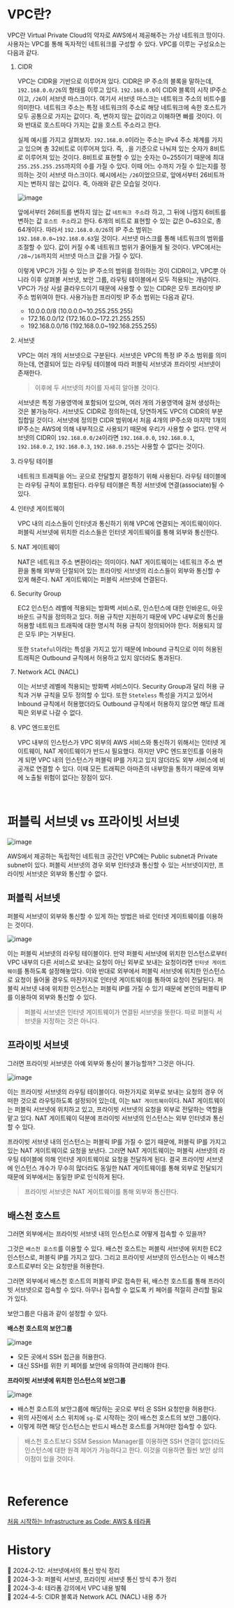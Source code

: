 # VPC란?

VPC란 Virtual Private Cloud의 약자로 AWS에서 제공해주는 가상 네트워크 망이다. 사용자는 VPC를 통해 독자적인 네트워크를 구성할 수 있다. VPC를 이루는 구성요소는 다음과 같다.

1. CIDR

    VPC는 CIDR을 기반으로 이루어져 있다. CIDR은 IP 주소의 블록을 말하는데, `192.168.0.0/26`의 형태를 이루고 있다. `192.168.0.0`이 CIDR 블록의 시작 IP주소이고, `/26`이 서브넷 마스크이다. 여기서 서브넷 마스크는 네트워크 주소의 비트수를 의미한다. 네트워크 주소는 특정 네트워크의 주소로 해당 네트워크에 속한 호스트가 모두 공통으로 가지는 값이다. 즉, 변하지 않는 값이라고 이해하면 빠를 것이다. 이와 반대로 호스트마다 가지는 값을 호스트 주소라고 한다.

    실제 예시를 가지고 살펴보자. `192.168.0.0`이라는 주소는 IPv4 주소 체계를 가지고 있으며 총 32비트로 이루어져 있다. 즉, `.`을 기준으로 나눠져 있는 숫자가 8비트로 이루어져 있는 것이다. 8비트로 표현할 수 있는 숫자는 0~255이기 때문에 최대 `255.255.255.255`까지의 수를 가질 수 있다. 이때 어느 수까지 가질 수 있는지를 정의하는 것이 서브넷 마스크이다. 예시에서는 `/26`이었으므로, 앞에서부터 26비트까지는 변하지 않는 값이다. 즉, 아래와 같은 모습일 것이다.

    ![image](https://github.com/Ohjiwoo-lab/TIL/assets/74577768/975b59f8-f6c0-4f87-b682-7f6b72f3971e)
    
    앞에서부터 26비트를 변하지 않는 값 `네트워크 주소`라 하고, 그 뒤에 나멈지 6비트를 변하는 값 `호스트 주소`라고 한다. 6개의 비트로 표현할 수 있는 값은 0~63으로, 총 64개이다. 따라서 `192.168.0.0/26`의 IP 주소 범위는 `192.168.0.0`~`192.168.0.63`일 것이다. 서브넷 마스크를 통해 네트워크의 범위를 조절할 수 있다. 값이 커질 수록 네트워크 범위가 줄어들게 될 것이다. VPC에서는 `/28`~`/16`까지의 서브넷 마스크 값을 가질 수 있다.

    이렇게 VPC가 가질 수 있는 IP 주소의 범위를 정의하는 것이 CIDR이고, VPC뿐 아니라 이후 살펴볼 서브넷, 보안 그룹, 라우팅 테이블에서 모두 적용되는 개념이다. VPC가 가상 사설 클라우드이기 때문에 사용할 수 있는 CIDR은 모두 프라이빗 IP 주소 범위여야 한다. 사용가능한 프라이빗 IP 주소 범위는 다음과 같다.

    - 10.0.0.0/8 (10.0.0.0~10.255.255.255)
    - 172.16.0.0/12 (172.16.0.0~172.21.255.255)
    - 192.168.0.0/16 (192.168.0.0~192.168.255.255)

2. 서브넷

    VPC는 여러 개의 서브넷으로 구분된다. 서브넷은 VPC의 특정 IP 주소 범위를 의미하는데, 연결되어 있는 라우팅 테이블에 따라 퍼블릭 서브넷과 프라이빗 서브넷이 존재한다.

    > 이후에 두 서브넷의 차이를 자세히 알아볼 것이다.

    서브넷은 특정 가용영역에 포함되어 있으며, 여러 개의 가용영역에 걸쳐 생성하는 것은 불가능하다. 서브넷도 CIDR로 정의하는데, 당연하게도 VPC의 CIDR의 부분집합일 것이다. 서브넷에 정의한 CIDR 범위에서 처음 4개의 IP주소와 마지막 1개의 IP주소는 AWS에 의해 내부적으로 사용되기 때문에 우리가 사용할 수 없다. 만약 서브넷의 CIDR이 `192.168.0.0/24`이라면 `192.168.0.0`, `192.168.0.1`, `192.168.0.2`, `192.168.0.3`, `192.168.0.255`는 사용할 수 없다는 것이다.

3. 라우팅 테이블

    네트워크 트래픽을 어느 곳으로 전달할지 결정하기 위해 사용된다. 라우팅 테이블에는 라우팅 규칙이 포함된다. 라우팅 테이블은 특정 서브넷에 연결(associate)될 수 있다.

4. 인터넷 게이트웨이

    VPC 내의 리소스들이 인터넷과 통신하기 위해 VPC에 연결되는 게이트웨이이다. 퍼블릭 서브넷에 위치한 리소스들은 인터넷 게이트웨이를 통해 외부와 통신한다.

5. NAT 게이트웨이

    NAT은 네트워크 주소 변환이라는 의미이다. NAT 게이트웨이는 네트워크 주소 변환을 통해 외부와 단절되어 있는 프라이빗 서브넷의 리소스들이 외부와 통신할 수 있게 해준다. NAT 게이트웨이는 퍼블릭 서브넷에 연결된다.

6. Security Group

    EC2 인스턴스 레벨에 적용되는 방화벽 서비스로, 인스턴스에 대한 인바운드, 아웃바운드 규칙을 정의하고 있다. 허용 규칙만 지원하기 때문에 VPC 내부로의 통신을 허용할 네트워크 트래픽에 대한 명시적 허용 규칙이 정의되어야 한다. 허용되지 않은 모두 IP는 거부된다.

    또한 `Stateful`이라는 특성을 가지고 있기 때문에 Inbound 규칙으로 이미 허용된 트래픽은 Outbound 규칙에서 허용하고 있지 않더라도 통과된다.

7. Network ACL (NACL)

    이는 서브넷 레벨에 적용되는 방화벽 서비스이다. Security Group과 달리 허용 규칙과 거부 규칙을 모두 정의할 수 있다. 또한 `Steteless` 특성을 가지고 있어서 Inbound 규칙에서 허용했더라도 Outbound 규칙에서 허용하지 않으면 해당 트래픽은 외부로 나갈 수 없다.

8. VPC 엔드포인트

    VPC 내부의 인스턴스가 VPC 외부의 AWS 서비스와 통신하기 위해서는 인터넷 게이트웨이, NAT 게이트웨이가 반드시 필요했다. 하지만 VPC 엔드포인트를 이용하게 되면 VPC 내의 인스턴스가 퍼블릭 IP를 가지고 있지 않더라도 외부 서비스에 비공개로 연결할 수 있다. 이때 모든 트래픽은 아마존의 내부망을 통하기 때문에 외부에 노출될 위험이 없다는 장점이 있다.

<br/>

# 퍼블릭 서브넷 vs 프라이빗 서브넷

![image](https://github.com/Ohjiwoo-lab/TIL/assets/74577768/7926a57f-3f74-403a-8d74-1e110a539036)

AWS에서 제공하는 독립적인 네트워크 공간인 VPC에는 Public subnet과 Private subnet이 있다. 퍼블릭 서브넷의 경우 외부 인터넷과 통신할 수 있는 서브넷이지만, 프라이빗 서브넷은 외부와 통신할 수 없다.

## 퍼블릭 서브넷

퍼블릭 서브넷이 외부와 통신할 수 있게 하는 방법은 바로 인터넷 게이트웨이를 이용하는 것이다.

![image](https://github.com/Ohjiwoo-lab/TIL/assets/74577768/e327e1fe-c135-4dc3-87aa-fc557a24adf0)

이는 퍼블릭 서브넷의 라우팅 테이블이다. 만약 퍼블릭 서브넷에 위치한 인스턴스로부터 VPC 내부의 다른 서비스로 보내는 요청이 아닌 외부로 보내는 요청이라면 `인터넷 게이트웨이`를 통하도록 설정해놓았다. 이와 반대로 외부에서 퍼블릭 서브넷에 위치한 인스턴스로 요청이 들어올 경우도 마찬가지로 인터넷 게이트웨이를 통하여 요청이 전달된다. 퍼블릭 서브넷 내에 위치한 인스턴스는 퍼블릭 IP를 가질 수 있기 때문에 본인의 퍼블릭 IP를 이용하여 외부와 통신할 수 있다.

> 퍼블릭 서브넷은 인터넷 게이트웨이가 연결된 서브넷을 뜻한다. 따로 퍼블릭 서브넷을 지정하는 것은 아니다.

## 프라이빗 서브넷

그러면 프라이빗 서브넷은 아예 외부와 통신이 불가능할까? 그것은 아니다.

![image](https://github.com/Ohjiwoo-lab/TIL/assets/74577768/614d2df0-7cb8-4911-8db2-628b071efe1c)

이는 프라이빗 서브넷의 라우팅 테이블이다. 마찬가지로 외부로 보내는 요청의 경우 어떠한 것으로 라우팅하도록 설정되어 있는데, 이는 `NAT 게이트웨이`이다. NAT 게이트웨이는 퍼블릭 서브넷에 위치하고 있고, 프라이빗 서브넷의 요청을 외부로 전달하는 역할을 맡고 있다. NAT 게이트웨이 덕분에 프라이빗 서브넷의 인스턴스는 외부 인터넷과 통신할 수 있다.

프라이빗 서브넷 내의 인스턴스는 퍼블릭 IP를 가질 수 없기 때문에, 퍼블릭 IP를 가지고 있는 NAT 게이트웨이로 요청을 보낸다. 그러면 NAT 게이트웨이는 퍼블릭 서브넷의 라우팅 테이블에 의해 인터넷 게이트웨이로 요청을 전달하게 된다. 결국 프라이빗 서브넷에 인스턴스 개수가 무수히 많더라도 동일한 NAT 게이트웨이를 통해 외부로 전달되기 때문에 외부에서는 동일한 IP로 인식하게 된다.

> 프라이빗 서브넷은 NAT 게이트웨이를 통해 외부와 통신한다.

## 배스천 호스트

그러면 외부에서는 프라이빗 서브넷 내의 인스턴스로 어떻게 접속할 수 있을까?

그것은 `배스천 호스트`를 이용할 수 있다. 배스천 호스트는 퍼블릭 서브넷에 위치한 EC2 인스턴스로, 퍼블릭 IP를 가지고 있다. 그리고 프라이빗 서브넷의 인스턴스는 이 배스천 호스트로부터 오는 요청만을 허용한다.

그러면 외부에서 배스천 호스트의 퍼블릭 IP로 접속한 뒤, 배스천 호스트를 통해 프라이빗 서브넷으로 접속할 수 있다. 아무나 접속할 수 없도록 키 페어를 적절히 관리할 필요가 있다.

보안그룹은 다음과 같이 설정할 수 있다.

**배스천 호스트의 보안그룹**

![image](https://github.com/Ohjiwoo-lab/TIL/assets/74577768/27dad1d6-e987-4fae-95d9-24517a06512f)

- 모든 곳에서 SSH 접근을 허용한다.
- 대신 SSH를 위한 키 페어를 보안에 유의하여 관리해야 한다.

**프라이빗 서브넷에 위치한 인스턴스의 보안그룹**

![image](https://github.com/Ohjiwoo-lab/TIL/assets/74577768/4bab014d-6da5-4572-b3ca-2b58299e18ca)

- 배스천 호스트의 보안그룹에 해당하는 곳으로 부터 온 SSH 요청만을 허용한다.
- 위의 사진에서 소스 위치에 `sg-`로 시작하는 것이 배스천 호스트의 보안 그룹이다.
- 이렇게 하면 해당 인스턴스는 반드시 배스천 호스트를 거쳐야만 접속할 수 있다.

> 배스천 호스트보다 SSM Session Manager를 이용하면 SSH 연결이 없더라도 인스턴스에 대한 원격 제어가 가능하다고 한다. 이것을 이용하면 훨씬 보안 상의 이점이 있을 것이다.

<br/>

# Reference

[처음 시작하는 Infrastructure as Code: AWS & 테라폼](https://www.inflearn.com/course/%EB%8D%B0%EB%B8%8C%EC%98%B5%EC%8A%A4-%ED%85%8C%EB%9D%BC%ED%8F%BC-aws)

# History

📌 2024-2-12: 서브넷에서의 통신 방식 정리   
📌 2024-3-3: 퍼블릭 서브넷, 프라이빗 서브넷 통신 방식 추가 정리   
📌 2024-3-4: 테라폼 강의에서 VPC 내용 발췌   
📌 2024-4-5: CIDR 블록과 Network ACL (NACL) 내용 추가   